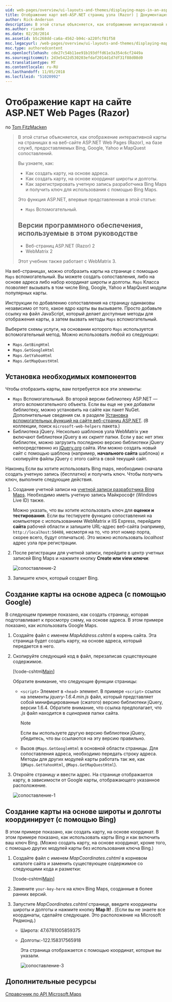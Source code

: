 ```yaml
---
uid: web-pages/overview/ui-layouts-and-themes/displaying-maps-in-an-aspnet-web-pages-site
title: Отображение карт веб-ASP.NET страниц узла (Razor) | Документация Майкрософт
author: Rick-Anderson
description: В этой статье объясняется, как отображение интерактивной карты на страницах в на веб-сайте ASP.NET Web Pages (Razor), на базе сопоставлений служб, предоставляемых Bing, Google, Ma...
ms.author: riande
ms.date: 02/20/2014
ms.assetid: b5c268dd-ca6a-4562-b94c-a220fcf01f58
msc.legacyurl: /web-pages/overview/ui-layouts-and-themes/displaying-maps-in-an-aspnet-web-pages-site
msc.type: authoredcontent
ms.openlocfilehash: cde27c54b11ee91b193dffd61e3a354c6cf2449a
ms.sourcegitcommit: 2d3e5422d530203efdaf2014d1d7df31f88d08d0
ms.translationtype: MT
ms.contentlocale: ru-RU
ms.lasthandoff: 11/05/2018
ms.locfileid: "51020992"
---
```

<a name="displaying-maps-in-an-aspnet-web-pages-razor-site"></a>Отображение карт на сайте ASP.NET Web Pages (Razor)
====================
по [Tom FitzMacken](https://github.com/tfitzmac)

> В этой статье объясняется, как отображение интерактивной карты на страницах в на веб-сайте ASP.NET Web Pages (Razor), на базе служб, предоставляемых Bing, Google, Yahoo и MapQuest сопоставлений.
> 
> Вы узнаете, как:
> 
> - Как создать карту, на основе адреса.
> - Как создать карту, на основе координат широты и долготы.
> - Как зарегистрировать учетную запись разработчика Bing Maps и получить ключ для использования с помощью Bing Maps.
> 
> Это функция ASP.NET, впервые представленная в этой статье:
> 
> - `Maps` Вспомогательный.
>   
> 
> ## <a name="software-versions-used-in-the-tutorial"></a>Версии программного обеспечения, используемые в этом руководстве
> 
> 
> - Веб-страниц ASP.NET (Razor) 2
> - WebMatrix 2
>   
> 
> Этот учебник также работает с WebMatrix 3.


На веб-страницах, можно отобразить карты на странице с помощью `Maps` вспомогательный. Вы можете создать сопоставления, либо на основе адреса либо набор координат широты и долготы. `Maps` Класса позволяет вызывать в том числе Bing, Google, Yahoo и MapQuest модули популярных карты.

Инструкции по добавлению сопоставления на страницу одинаковы независимо от того, какое ядро карты вы вызываете. Просто добавьте ссылку на файл JavaScript, который делает доступные методы для отображения карты, а затем вызвать методы `Maps` вспомогательный.

Выберите схемы услуги, на основании которого `Maps` используется вспомогательный метод. Можно использовать любой из следующих:

- `Maps.GetBingHtml`
- `Maps.GetGoogleHtml`
- `Maps.GetYahooHtml`
- `Maps.GetMapQuestHtml`

## <a name="installing-the-pieces-you-need"></a>Установка необходимых компонентов

Чтобы отобразить карты, вам потребуется все эти элементы:

- `Maps` Вспомогательный. Во второй версии библиотеку ASP.NET — этого вспомогательного объекта. Если вы еще не уже добавили библиотеку, можно установить на сайте как пакет NuGet. Дополнительные сведения см. в разделе [Установка вспомогательных функций на сайте веб-страниц ASP.NET](https://go.microsoft.com/fwlink/?LinkId=252372). (В коллекции, поиск `microsoft-web-helpers` пакета.)
- Библиотека jQuery. Несколько шаблонов узла WebMatrix уже включают библиотеки jQuery в их *скрипт* папки. Если у вас нет этих библиотек, можно загрузить последнюю версию библиотеки jQuery непосредственно из [jQuery.org](http://jQuery.org) сайта. Или можно создать новый сайт с помощью шаблона (например, **начального сайта** шаблона) и скопируйте файлы jQuery с этого сайта в свой текущий сайт.

Наконец Если вы хотите использовать Bing maps, необходимо сначала создать учетную запись (бесплатно) и получить ключ. Чтобы получить ключ, выполните следующие действия.

1. Создание учетной записи на [учетной записи разработчика Bing Maps](https://www.microsoft.com/maps/developers/web.aspx). Необходимо иметь учетную запись Майкрософт (Windows Live ID) также.

    Можно указать, что вы хотите использовать ключ для **оценки и тестирования**. Если вы тестируете функцию сопоставления на компьютере с использованием WebMatrix и IIS Express, перейдите **сайта** рабочей области и запишите URL-адрес веб-сайта (например, `http://localhost:50408`, несмотря на то, что этот номер порта, скорее всего, будут отличаться). Это можно использовать *localhost* адрес узла при регистрации.
2. После регистрации для учетной записи, перейдите в центр учетных записей Bing Maps и нажмите кнопку **Create или view ключи**:

    ![сопоставление-2](displaying-maps-in-an-aspnet-web-pages-site/_static/image1.png)
3. Запишите ключ, который создает Bing.

## <a name="creating-a-map-based-on-an-address-using-google"></a>Создание карты на основе адреса (с помощью Google)

В следующем примере показано, как создать страницу, которая подготавливает к просмотру схему, на основе адреса. В этом примере показано, как использовать Google Maps.

1. Создайте файл с именем *MapAddress.cshtml* в корень сайта. Эта страница будет создать карту, на основе адреса, который передается в него.
2. Скопируйте следующий код в файл, перезаписав существующее содержимое.

    [!code-cshtml[Main](displaying-maps-in-an-aspnet-web-pages-site/samples/sample1.cshtml)]

    Обратите внимание, что следующие функции страницы:

    - `<script>` Элемент в `<head>` элемент. В примере `<script>` ссылок на элементы *jquery-1.6.4.min.js* файл, который представляет собой минифицированные (сжатого) версию библиотеки jQuery, версии 1.6.4. Обратите внимание, что ссылка предполагает, что *.js* файл находится в *сценариев* папки сайта. 

        > [!NOTE]
        > Если вы используете другую версию библиотеки jQuery, убедитесь, что вы ссылаются на эту версию правильно.
    - Вызов `@Maps.GetGoogleHtml` в основной области страницы. Для сопоставления адреса, необходимо передать строку адреса. Методы для других модулей карты работать так же, как (`@Maps.GetYahooHtml`, `@Maps.GetMapQuestHtml`).
3. Откройте страницу и ввести адрес. На странице отображается карту, в зависимости от Google карты, отображающего указанное расположение.

     ![сопоставление-1](displaying-maps-in-an-aspnet-web-pages-site/_static/image2.png)

## <a name="creating-a-map-based-on-latitude-and-longitude-coordinates-using-bing"></a>Создание карты на основе широты и долготы координирует (с помощью Bing)

В этом примере показано, как создать карту, на основе координат. В этом примере показано, как использовать карты Bing и как включить ваш ключ Bing. (Можно создать карту, на основе координат, кроме того, с помощью других модулей карты без использования ключа Bing.)

1. Создайте файл с именем *MapCoordinates.cshtml* в корневом каталоге сайта и заменить существующее содержимое со следующими кода и разметки:

    [!code-cshtml[Main](displaying-maps-in-an-aspnet-web-pages-site/samples/sample2.cshtml)]
2. Замените `your-key-here` на ключ Bing Maps, созданные в более ранних версий.
3. Запустите *MapCoordinates.cshtml* странице, введите координаты широты и долготы и нажмите кнопку **Map It!** . (Если вы не знаете все координаты, сделайте следующее. Это расположение на Microsoft Редмонд.)

   - Широта: 47.6781005859375
   - Долготы:-122.158317565918

     Эта страница отображается с помощью координат, которые вы указали.

     ![сопоставление-3](displaying-maps-in-an-aspnet-web-pages-site/_static/image3.png)

<a id="Additional_Resources"></a>
## <a name="additional-resources"></a>Дополнительные ресурсы


[Справочник по API Microsoft.Maps](https://msdn.microsoft.com/library/gg427611.aspx)
